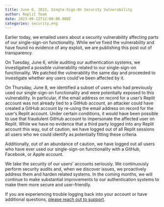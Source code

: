 ```yaml
---
title: June 6, 2023, Single-Sign-On Security Vulnerability
author: Replit Team
date: 2023-06-12T12:00:00.000Z
categories: security,eng
---
```


Earlier today, we emailed users about a security vulnerability affecting parts of our single-sign-on functionality. While we’ve fixed the vulnerability and have found no evidence of any exploit, we are publishing this post out of transparency.

On Tuesday, June 6, while auditing our authentication systems, we investigated a possible vulnerability related to our single-sign-on functionality. We patched the vulnerability the same day and proceeded to investigate whether any users could’ve been affected by it.

On Thursday, June 8, we identified a subset of users who had previously used our single-sign-on functionality and were potentially exposed to this vulnerability. In particular, if the email address on record for a user’s Replit account was not already tied to a GitHub account, an attacker could have created a GitHub account by re-using the email address on record for the user’s Replit account. Under certain conditions, it would have been possible to use that fraudulent GitHub account to impersonate the affected user on Replit. While we have no evidence that a third party logged into any Replit account this way, out of caution, we have logged out of all Replit sessions all users who we could identify as potentially fitting these criteria. 

Additionally, out of an abundance of caution, we have logged out all users who have ever used our single-sign-on functionality with a GitHub, Facebook, or Apple account.

We take the security of our users' accounts seriously. We continuously perform security audits and, when we discover issues, we proactively address them and harden related systems. In the coming months, we will continue to make substantial improvements to our authentication systems to make them more secure and user-friendly.

If you are experiencing trouble logging back into your account or have additional questions, [please reach out to support](https://support-form.util.repl.co/.).  